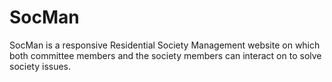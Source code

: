 # SocMan

SocMan is a responsive Residential Society Management website on which both committee members and the society members can interact on to solve society issues.
